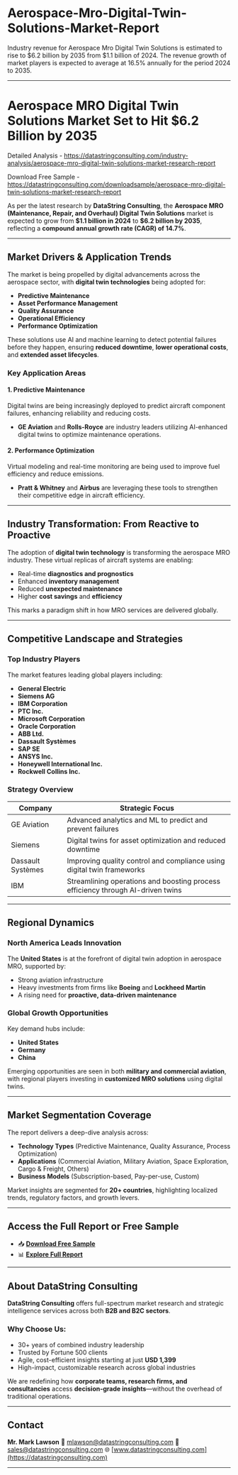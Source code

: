 # Aerospace-Mro-Digital-Twin-Solutions-Market-Report

Industry revenue for Aerospace Mro Digital Twin Solutions is estimated to rise to $6.2 billion by 2035 from $1.1 billion of 2024. The revenue growth of market players is expected to average at 16.5% annually for the period 2024 to 2035.

---

# Aerospace MRO Digital Twin Solutions Market Set to Hit \$6.2 Billion by 2035

Detailed Analysis - https://datastringconsulting.com/industry-analysis/aerospace-mro-digital-twin-solutions-market-research-report

Download Free Sample - https://datastringconsulting.com/downloadsample/aerospace-mro-digital-twin-solutions-market-research-report

As per the latest research by **DataString Consulting**, the **Aerospace MRO (Maintenance, Repair, and Overhaul) Digital Twin Solutions** market is expected to grow from **\$1.1 billion in 2024** to **\$6.2 billion by 2035**, reflecting a **compound annual growth rate (CAGR) of 14.7%**.

---

## Market Drivers & Application Trends

The market is being propelled by digital advancements across the aerospace sector, with **digital twin technologies** being adopted for:

* **Predictive Maintenance**
* **Asset Performance Management**
* **Quality Assurance**
* **Operational Efficiency**
* **Performance Optimization**

These solutions use AI and machine learning to detect potential failures before they happen, ensuring **reduced downtime**, **lower operational costs**, and **extended asset lifecycles**.

### Key Application Areas

#### 1. **Predictive Maintenance**

Digital twins are being increasingly deployed to predict aircraft component failures, enhancing reliability and reducing costs.

* **GE Aviation** and **Rolls-Royce** are industry leaders utilizing AI-enhanced digital twins to optimize maintenance operations.

#### 2. **Performance Optimization**

Virtual modeling and real-time monitoring are being used to improve fuel efficiency and reduce emissions.

* **Pratt & Whitney** and **Airbus** are leveraging these tools to strengthen their competitive edge in aircraft efficiency.

---

## Industry Transformation: From Reactive to Proactive

The adoption of **digital twin technology** is transforming the aerospace MRO industry. These virtual replicas of aircraft systems are enabling:

* Real-time **diagnostics and prognostics**
* Enhanced **inventory management**
* Reduced **unexpected maintenance**
* Higher **cost savings** and **efficiency**

This marks a paradigm shift in how MRO services are delivered globally.

---

## Competitive Landscape and Strategies

### Top Industry Players

The market features leading global players including:

* **General Electric**
* **Siemens AG**
* **IBM Corporation**
* **PTC Inc.**
* **Microsoft Corporation**
* **Oracle Corporation**
* **ABB Ltd.**
* **Dassault Systèmes**
* **SAP SE**
* **ANSYS Inc.**
* **Honeywell International Inc.**
* **Rockwell Collins Inc.**

### Strategy Overview

| **Company**       | **Strategic Focus**                                                             |
| ----------------- | ------------------------------------------------------------------------------- |
| GE Aviation       | Advanced analytics and ML to predict and prevent failures                       |
| Siemens           | Digital twins for asset optimization and reduced downtime                       |
| Dassault Systèmes | Improving quality control and compliance using digital twin frameworks          |
| IBM               | Streamlining operations and boosting process efficiency through AI-driven twins |

---

## Regional Dynamics

### North America Leads Innovation

The **United States** is at the forefront of digital twin adoption in aerospace MRO, supported by:

* Strong aviation infrastructure
* Heavy investments from firms like **Boeing** and **Lockheed Martin**
* A rising need for **proactive, data-driven maintenance**

### Global Growth Opportunities

Key demand hubs include:

* **United States**
* **Germany**
* **China**

Emerging opportunities are seen in both **military and commercial aviation**, with regional players investing in **customized MRO solutions** using digital twins.

---

## Market Segmentation Coverage

The report delivers a deep-dive analysis across:

* **Technology Types**
  (Predictive Maintenance, Quality Assurance, Process Optimization)
* **Applications**
  (Commercial Aviation, Military Aviation, Space Exploration, Cargo & Freight, Others)
* **Business Models**
  (Subscription-based, Pay-per-use, Custom)

Market insights are segmented for **20+ countries**, highlighting localized trends, regulatory factors, and growth levers.

---

## Access the Full Report or Free Sample

* 📥 [**Download Free Sample**](https://datastringconsulting.com/downloadsample/aerospace-mro-digital-twin-solutions-market-research-report)
* 📊 [**Explore Full Report**](https://datastringconsulting.com/industry-analysis/aerospace-mro-digital-twin-solutions-market-research-report)

---

## About DataString Consulting

**DataString Consulting** offers full-spectrum market research and strategic intelligence services across both **B2B and B2C sectors**.

### Why Choose Us:

* 30+ years of combined industry leadership
* Trusted by Fortune 500 clients
* Agile, cost-efficient insights starting at just **USD 1,399**
* High-impact, customizable research across global industries

We are redefining how **corporate teams, research firms, and consultancies** access **decision-grade insights**—without the overhead of traditional operations.

---

## Contact

**Mr. Mark Lawson**
📧 [mlawson@datastringconsulting.com](mailto:mlawson@datastringconsulting.com)
📧 [sales@datastringconsulting.com](mailto:sales@datastringconsulting.com)
🌐 [www.datastringconsulting.com](https://datastringconsulting.com)

---


